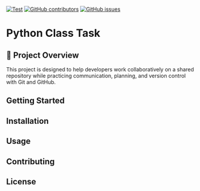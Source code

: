 [![Test](https://img.shields.io/badge/Python%20class%20practice-8A2BE2)]([https://](https://img.shields.io/badge/Python%20class%20practice-8A2BE2)) [![GitHub contributors](https://img.shields.io/github/contributors/mendelsontal/python_class_practice)](https://github.com/mendelsontal/python_class_practice/graphs/contributors) [![GitHub issues](https://img.shields.io/github/issues/coderjojo/creative-profile-readme)](https://github.com/coderjojo/creative-profile-readme/issues)
# Python Class Task
<!-- ABOUT THE PROJECT -->
## 📌 Project Overview
This project is designed to help developers work collaboratively on a shared repository while practicing communication, planning, and version control with Git and GitHub.

<!-- GETTING STARTED -->
## Getting Started

<!-- Installation -->
## Installation


<!-- USAGE EXAMPLES -->
## Usage

<!-- CONTRIBUTING -->
## Contributing

<!-- LICENSE -->
## License
